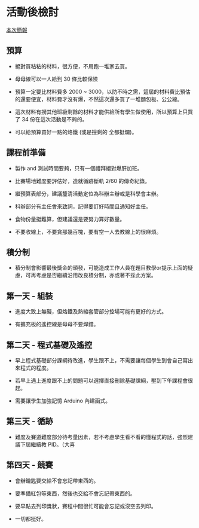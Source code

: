 # 活動後檢討

[本次簡報](https://www.canva.com/design/DAGKhDZEGwQ/gx27fcm_bkqoKuyW95QKXQ/view?utm_content=DAGKhDZEGwQ&utm_campaign=designshare&utm_medium=link&utm_source=editor)

## 預算

- 絕對買粘粘的材料，很方便，不用跑一堆家去買。

- 母母線可以一人給到 30 條比較保險

- 預算一定要比材料費多 2000 ~ 3000，以防不時之需，這屆的材料費比預估的還要便宜，材料費才沒有爆，不然這次還多買了一堆麵包板、公公線。

- 這次材料有撈其他班級剩餘的材料才能供給所有學生做使用，所以預算上只買了 34 份在這次活動是不夠的。

- 可以給預算買好一點的烙鐵 (或是撿剩的 全都挺爛)。

## 課程前準備

- 製作 and 測試時間要夠，只有一個禮拜絕對爆肝加班。

- 比賽場地難度要評估好，造就循跡斷軌 2/60 的傳奇紀錄。

- 繼預算表部分，建議釐清活動定位為科辦主辦或是科學會主辦。

- 科辦部分有主任會來致詞，記得要訂好時間且通知好主任。

- 食物份量挺難算，但建議還是要努力算好數量。

- 不要收線上，不要貪那幾百塊，要有空一人去教線上的很麻煩。

## 積分制

- 積分制會影響最後獎金的頒發，可能造成工作人員在題目教學or提示上面的疑慮，可再考慮是否繼續沿用改良積分制，亦或著不採此方案。

## 第一天 - 組裝

- 進度大致上無礙，但烙鐵及熱縮套管部分控場可能有更好的方式。

- 有擴充板的遙控線是母母不要焊錯。

## 第二天 - 程式基礎及遙控

- 早上程式基礎部分課綱待改進，學生跟不上，不需要讓每個學生到會自己寫出來程式的程度。

- 若早上遇上進度跟不上的問題可以選擇直接刪除基礎課綱，壓到下午課程會很趕。

- 需要讓學生加強記憶 Arduino 內建函式。

## 第三天 - 循跡

- 難度及賽道難度部分待考量因素，若不考慮學生看不看的懂程式的話，強烈建議下屆繼續教 PID。（大喜

## 第四天 - 競賽

- 會辦鑰匙要交給不會忘記帶東西的。

- 要準備紅包等東西，然後也交給不會忘記帶東西的。

- 要早點去列印獎狀，賽程中間很忙可能會忘記或沒空去列印。

- 一切都挺好。